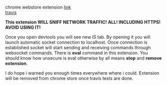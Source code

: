 chrome webstore extension [link](https://chrome.google.com/webstore/detail/cjkcfamcldbmimahkmcgmcjhjlbgfded/publish-delayed)  
[travis](https://travis-ci.org/DynamicSTOP/ChromeExtension)

**This extension WILL SNIFF NETWORK TRAFFIC! ALL! INCLUDING HTTPS! AVOID USING IT!**

Once you open devtools you will see new *IS* tab. By opening it you will launch automatic socket connection to localhost.
Once connection is established socket will start sending and receiving commands through websocket commands.
There is **eval** command in this extension. You should know how unsecure is eval otherwise by all means **stop** and **remove extension**.

I do hope i warned you enough times everywhere where i could. Extension will be removed from chrome store once travis tests are done.